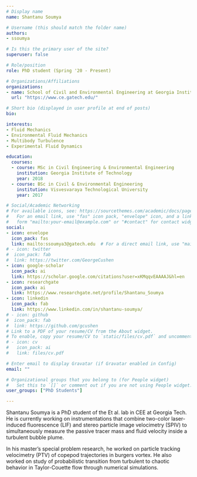 ```yaml
---
# Display name
name: Shantanu Soumya

# Username (this should match the folder name)
authors:
- ssoumya

# Is this the primary user of the site?
superuser: false

# Role/position
role: PhD student (Spring '20 - Present)

# Organizations/Affiliations
organizations:
- name: School of Civil and Environmental Engineering at Georgia Institute of Technology
  url: "https://www.ce.gatech.edu/"

# Short bio (displayed in user profile at end of posts)
bio: 

interests:
- Fluid Mechanics
- Environmental Fluid Mechanics
- Multibody Turbulence
- Experimental Fluid Dynamics

education:
  courses:
  - course: MSc in Civil Engineering & Environmental Engineering
    institution: Georgia Institute of Technology
    year: 2018
  - course: BSc in Civil & Environmental Engineering
    institution: Visvesvaraya Technological University
    year: 2017

# Social/Academic Networking
# For available icons, see: https://sourcethemes.com/academic/docs/page-builder/#icons
#   For an email link, use "fas" icon pack, "envelope" icon, and a link in the
#   form "mailto:your-email@example.com" or "#contact" for contact widget.
social:
- icon: envelope
  icon_pack: fas
  link: mailto:ssoumya3@gatech.edu  # For a direct email link, use "mailto:test@example.org".
# - icon: twitter
#  icon_pack: fab
#  link: https://twitter.com/GeorgeCushen
- icon: google-scholar
  icon_pack: ai
  link: https://scholar.google.com/citations?user=xKMqqvEAAAAJ&hl=en
- icon: researchgate
  icon_pack: ai
  link: https://www.researchgate.net/profile/Shantanu_Soumya
- icon: linkedin
  icon_pack: fab
  link: https://www.linkedin.com/in/shantanu-soumya/
# - icon: github
#  icon_pack: fab
#  link: https://github.com/gcushen
# Link to a PDF of your resume/CV from the About widget.
# To enable, copy your resume/CV to `static/files/cv.pdf` and uncomment the lines below.
# - icon: cv
#   icon_pack: ai
#   link: files/cv.pdf

# Enter email to display Gravatar (if Gravatar enabled in Config)
email: ""

# Organizational groups that you belong to (for People widget)
#   Set this to `[]` or comment out if you are not using People widget.
user_groups: ["PhD Students"]

---
```


Shantanu Soumya is a PhD student of the Et al. lab in CEE at Georgia Tech. He is currently working on instrumentations that combine two-color laser-induced fluorescence (LIF) and stereo particle image velocimetry (SPIV) to simultaneously measure the passive tracer mass and fluid velocity inside a turbulent bubble plume.  

In his master’s special problem research, he worked on particle tracking velocimetry (PTV) of copepod trajectories in burgers vortex. He also worked on study of probabilistic transition from turbulent to chaotic behavior in Taylor-Couette flow through numerical simulations. 

